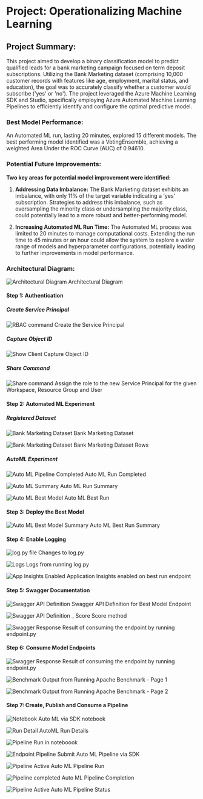 # Project: Operationalizing Machine Learning

## Project Summary:
This project aimed to develop a binary classification model to predict qualified leads for a bank marketing campaign focused on term deposit subscriptions. Utilizing the Bank Marketing dataset (comprising 10,000 customer records with features like age, employment, marital status, and education), the goal was to accurately classify whether a customer would subscribe ('yes' or 'no'). The project leveraged the Azure Machine Learning SDK and Studio, specifically employing Azure Automated Machine Learning Pipelines to efficiently identify and configure the optimal predictive model.

### Best Model Performance:
An Automated ML run, lasting 20 minutes, explored 15 different models. The best performing model identified was a VotingEnsemble, achieving a weighted Area Under the ROC Curve (AUC) of 0.94610.

### Potential Future Improvements:
**Two key areas for potential model improvement were identified:**
1.	**Addressing Data Imbalance:** The Bank Marketing dataset exhibits an imbalance, with only 11% of the target variable indicating a 'yes' subscription. Strategies to address this imbalance, such as oversampling the minority class or undersampling the majority class, could potentially lead to a more robust and better-performing model.

2.	**Increasing Automated ML Run Time:** The Automated ML process was limited to 20 minutes to manage computational costs. Extending the run time to 45 minutes or an hour could allow the system to explore a wider range of models and hyperparameter configurations, potentially leading to further improvements in model performance.

### Architectural Diagram:
![Architectural Diagram](images/archdiagram.png) Architectural Diagram

#### Step 1: Authentication

##### Create Service Principal
![RBAC command](images/auth_rbac.png) Create the Service Principal


##### Capture Object ID
![Show Client](images/show_client_id.png) Capture Object ID


##### Share Command
![Share command](images/rolecombined.png) Assign the role to the new Service Principal for the given Workspace, Resource Group and User

#### Step 2: Automated ML Experiment

##### Registered Dataset
![Bank Marketing Dataset](images/bankdataset.png) Bank Marketing Dataset

![Bank Marketing Dataset](images/bankdataset2.png) Bank Marketing Dataset Rows

##### AutoML Experiment

![Auto ML Pipeline Completed](images/pipelinecomplete.png) Auto ML Run Completed

![Auto ML Summary](images/pipelinesummary.png) Auto ML Run Summary

![Auto ML Best Model](images/automl_completed.png) Auto ML Best Run

#### Step 3: Deploy the Best Model
![Auto ML Best Model Summary](automl_bestmodel.png) Auto ML Best Run Summary

#### Step 4: Enable Logging

![log.py file](images/log_changes.png) Changes to log.py

![Logs](images/logsrun.png) Logs from running log.py

![App Insights Enabled](images/appinsights_truev2.png) Application Insights enabled on best run endpoint



#### Step 5: Swagger Documentation

![Swagger API Definition](images/swaggerdef1.png) Swagger API Definition for Best Model Endpoint

![Swagger API Definition _ Score](images/swaggerpost.png) Score method 

![Swagger Response ](images/endpointspy.png) Result of consuming the endpoint by running endpoint.py


#### Step 6: Consume Model Endpoints

![Swagger Response ](images/endpointspy.png) Result of consuming the endpoint by running endpoint.py

![Benchmark ](images/benchmark_page1.png) Output from Running Apache Benchmark - Page 1

![Benchmark ](images/benchmarkpage2.png) Output from Running Apache Benchmark - Page 2



#### Step 7: Create, Publish and Consume a Pipeline

![Notebook ](images/notebookautoml.png) Auto ML via SDK notebook

![Run Detail ](images/rundetail.png)  AutoML Run Details

![Pipeline Run in noteboook ](images/runidforpipelienendpoint.png)

![Endpoint Pipeline ](images/endpointpipeline.png) Submit Auto ML Pipeline via SDK

![Pipeline Active ](images/pipelinerestendpointstatus.png) Auto ML Pipeline Run

![Pipeline completed ](images/pipelineendpoint_completed.png) Auto ML Pipeline Completion

![Pipeline Active ](images/pinelineactive.png) Auto ML Pipeline Status


